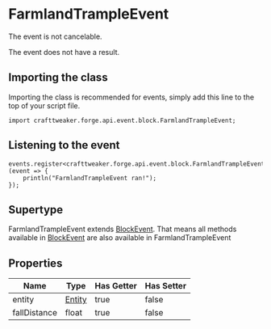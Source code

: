 # FarmlandTrampleEvent

The event is not cancelable.

The event does not have a result.

## Importing the class

Importing the class is recommended for events, simply add this line to the top of your script file.
```zenscript
import crafttweaker.forge.api.event.block.FarmlandTrampleEvent;
```


## Listening to the event

```zenscript
events.register<crafttweaker.forge.api.event.block.FarmlandTrampleEvent>(event => {
    println("FarmlandTrampleEvent ran!");
});
```


## Supertype

FarmlandTrampleEvent extends [BlockEvent](/forge/api/event/block/BlockEvent). That means all methods available in [BlockEvent](/forge/api/event/block/BlockEvent) are also available in FarmlandTrampleEvent

## Properties

|     Name     |                 Type                 | Has Getter | Has Setter |
|--------------|--------------------------------------|------------|------------|
| entity       | [Entity](/vanilla/api/entity/Entity) | true       | false      |
| fallDistance | float                                | true       | false      |

